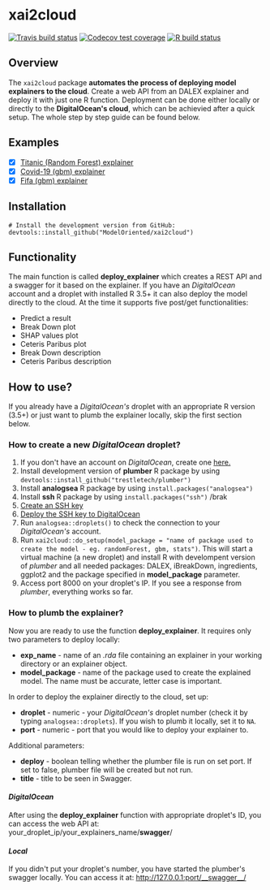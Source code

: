 # xai2cloud

<!-- badges: start -->
  [![Travis build status](https://travis-ci.org/ModelOriented/xai2cloud.svg?branch=master)](https://travis-ci.org/ModelOriented/xai2cloud)
[![Codecov test coverage](https://codecov.io/gh/ModelOriented/xai2cloud/branch/master/graph/badge.svg)](https://codecov.io/gh/ModelOriented/xai2cloud?branch=master)
[![R build status](https://github.com/ModelOriented/xai2cloud/workflows/R-CMD-check/badge.svg)](https://github.com/ModelOriented/xai2cloud/actions?query=workflow%3AR-CMD-check)
<!-- badges: end -->

## Overview

The `xai2cloud` package **automates the process of deploying model explainers to the cloud**. Create a web API from an DALEX explainer and deploy it with just one R function. Deployment can be done either locally or directly to the **DigitalOcean's cloud**, which can be achievied after a quick setup. The whole step by step guide can be found below.

## Examples

- [x] [Titanic (Random Forest) explainer](http://167.71.120.77/titanic_explainer/__swagger__/)
- [x] [Covid-19 (gbm) explainer](http://167.71.120.77/covid19_explainer/__swagger__/)
- [x] [Fifa (gbm) explainer](http://167.71.120.77/fifa_explainer/__swagger__/)

## Installation

```
# Install the development version from GitHub:
devtools::install_github("ModelOriented/xai2cloud")
```

## Functionality

The main function is called **deploy_explainer** which creates a REST API and a swagger for it based on the explainer. If you have an *DigitalOcean* account and a droplet with installed R 3.5+ it can also deploy the model directly to the cloud. At the time it supports five post/get functionalities:

- Predict a result
- Break Down plot
- SHAP values plot
- Ceteris Paribus plot
- Break Down description
- Ceteris Paribus description

## How to use?

If you already have a *DigitalOcean's* droplet with an appropriate R version (3.5+) or just want to plumb the explainer locally, skip the first section below.

### How to create a new *DigitalOcean* droplet?

1. If you don't have an account on *DigitalOcean*, create one [here.](https://www.digitalocean.com/)
2. Install development version of **plumber** R package by using ```devtools::install_github("trestletech/plumber")```
3. Install **analogsea** R package by using ```install.packages("analogsea")```
4. Install **ssh** R package by using ```install.packages("ssh")``` /brak
5. [Create an SSH key](https://help.github.com/en/enterprise/2.17/user/github/authenticating-to-github/generating-a-new-ssh-key-and-adding-it-to-the-ssh-agent?fbclid=IwAR3E66nCkq5cS6BSSHvgv-tzFa9MjWL37bUgRz3DKwglTO8Zn_t6tmKwvRo)
6. [Deploy the SSH key to DigitalOcean](https://www.digitalocean.com/docs/droplets/how-to/add-ssh-keys/to-account/)
6. Run ```analogsea::droplets()``` to check the connection to your *DigitalOcean's* account.
7. Run ```xai2cloud::do_setup(model_package = "name of package used to create the model - eg. randomForest, gbm, stats")```. This will start a virtual machine (a new droplet) and install R with develompent version of *plumber* and all needed packages: DALEX, iBreakDown, ingredients, ggplot2 and the package specified in **model_package** parameter.
8. Access port 8000 on your droplet's IP. If you see a response from *plumber*, everything works so far.


### How to plumb the explainer?

Now you are ready to use the function **deploy_explainer**. It requires only two parameters to deploy locally:
- **exp_name** - name of an *.rda* file containing an explainer in your working directory or an explainer object.
- **model_package** - name of the package used to create the explained model. The name must be accurate, letter case is important.

In order to deploy the explainer directly to the cloud, set up:
- **droplet** - numeric - your *DigitalOcean's* droplet number (check it by typing ```analogsea::droplets```). If you wish to plumb it locally, set it to ```NA```.
- **port** - numeric - port that you would like to deploy your explainer to.

Additional parameters:
- **deploy** - boolean telling whether the plumber file is run on set port. If set to false, plumber file will be created but not run.
- **title** - title to be seen in Swagger.

#### *DigitalOcean*
After using the **deploy_explainer** function with appropriate droplet's ID, you can access the web API at:
your_droplet_ip/your_explainers_name/__swagger__/

#### *Local*
If you didn't put your droplet's number, you have started the plumber's swagger locally. You can access it at:
http://127.0.0.1:port/__swagger__/

